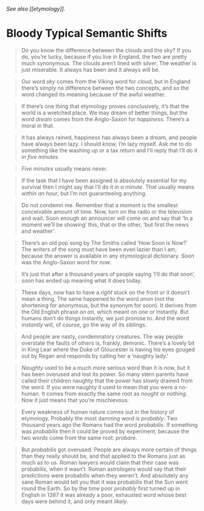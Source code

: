 _See also [[etymology]]._

# Bloody Typical Semantic Shifts

> Do you know the difference between the clouds and the sky? If you do, you’re lucky, because if you live in England, the two are pretty much synonymous. The clouds aren’t lined with silver. The weather is just miserable. It always has been and it always will be.

> Our word _sky_ comes from the Viking word for _cloud_, but in England there’s simply no difference between the two concepts, and so the word changed its meaning because of the awful weather.

> If there’s one thing that etymology proves conclusively, it’s that the world is a wretched place. We may dream of better things, but the word _dream_ comes from the Anglo-Saxon for _happiness_. There’s a moral in that.

> It has always rained, happiness has always been a dream, and people have always been lazy. I should know, I’m lazy myself. Ask me to do something like the washing up or a tax return and I’ll reply that I’ll do it _in five minutes_.

> _Five minutes_ usually means _never_.

> If the task that I have been assigned is absolutely essential for my survival then I might say that I’ll do it _in a minute_. That usually­ means _within an hour_, but I’m not guaranteeing anything.

> Do not condemn me. Remember that a _moment_ is the smallest conceivable amount of time. Now, turn on the radio or the television and wait. Soon enough an announcer will come on and say that ‘In a moment we’ll be showing’ this, that or the other, ‘but first the news and weather’.

> There’s an old pop song by The Smiths called ‘How Soon is Now?’ The writers of the song must have been even lazier than I am, because the answer is available in any etymological dictionary. _Soon_ was the Anglo-Saxon word for _now_.

> It’s just that after a thousand years of people saying ‘I’ll do that soon’, _soon_ has ended up meaning what it does today.

> These days, _now_ has to have a _right_ stuck on the front or it doesn’t mean a thing. The same happened to the word _anon_ (not the shortening for anonymous, but the synonym for soon). It derives from the Old English phrase _on an_, which meant on one or instantly. But humans don’t do things instantly, we just promise to. And the word _instantly_ will, of course, go the way of its siblings.

> And people are nasty, condemnatory creatures. The way people overstate the faults of others is, frankly, demonic. There’s a lovely bit in King Lear where the Duke of Gloucester is having his eyes gouged out by Regan and responds by calling her a ‘naughty lady.’

> _Naughty_ used to be a much more serious word than it is now, but it has been overused and lost its power. So many stern parents have called their children naughty that the power has slowly drained from the word. If you were naughty it used to mean that you were a no-human. It comes from exactly the same root as _nought_ or _nothing_. Now it just means that you’re mischievous.

> Every weakness of human nature comes out in the history of etymology. Probably the most damning word is _probably_. Two thousand years ago the Romans had the word _probabilis_. If something was _probabilis_ then it could be proved by experiment, because the two words come from the same root: _probare_.

> But _probabilis_ got overused. People are always more certain of things than they really should be, and that applied to the Romans just as much as to us. Roman lawyers would claim that their case was probabilis, when it wasn’t. Roman astrologers would say that their predictions were probabilis when they weren’t. And absolutely any sane Roman would tell you that it was probabilis that the Sun went round the Earth. So by the time poor _probably_ first turned up in English in 1387 it was already a poor, exhausted word whose best days were behind it, and only meant _likely_.